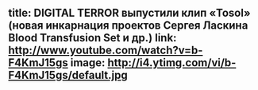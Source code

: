 title: DIGITAL TERROR выпустили клип «Tosol» (новая инкарнация проектов Сергея Ласкина Blood Transfusion Set и др.)
link: http://www.youtube.com/watch?v=b-F4KmJ15gs
image: http://i4.ytimg.com/vi/b-F4KmJ15gs/default.jpg
---
